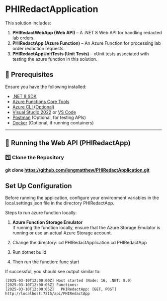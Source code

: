 # PHIRedactApplication

This solution includes:

1. **PHIRedactWebApp (Web API)** – A .NET 8 Web API for handling redacted lab orders.
2. **PHIRedactApp (Azure Function)** – An Azure Function for processing lab order redaction requests.
3. **PHIRedactAppUnitTests (Unit Tests)** – xUnit tests associated with testing the azure function in this solution.
## 📌 Prerequisites

Ensure you have the following installed:

- [.NET 8 SDK](https://dotnet.microsoft.com/en-us/download/dotnet/8.0)
- [Azure Functions Core Tools](https://learn.microsoft.com/en-us/azure/azure-functions/functions-run-local#install-the-azure-functions-core-tools)
- [Azure CLI (Optional)](https://learn.microsoft.com/en-us/cli/azure/install-azure-cli)
- [Visual Studio 2022](https://visualstudio.microsoft.com/) or [VS Code](https://code.visualstudio.com/)
- [Postman](https://www.postman.com/) (Optional, for testing APIs)
- [Docker](https://www.docker.com/) (Optional, if running containers)

---

## 🚀 **Running the Web API (PHIRedactApp)**

### 1️⃣ **Clone the Repository**

**git clone https://github.com/longmatthew/PHIRedactApplication.git**

## **Set Up Configuration**

Before running the application, configure your environment variables in the local.settings.json file in the directory PHIRedactApp.

Steps to run azure function locally:
1. **Azure Function Storage Emulator**  
   If running the function locally, ensure that the Azure Storage Emulator is running or use an actual Azure Storage account.
   
2. Change the directory:
   cd PHIRedactApplication
   cd PHIRedactApp

3. Run dotnet build
   
4. Then run the function: func start

If successful, you should see output similar to:
```
[2025-03-10T12:00:00Z] Host started (Node: 16, .NET: 8.0)
[2025-03-10T12:00:05Z] Functions:
[2025-03-10T12:00:05Z]   PHIRedactApp: [GET, POST] http://localhost:7215/api/PHIRedactApp
```
